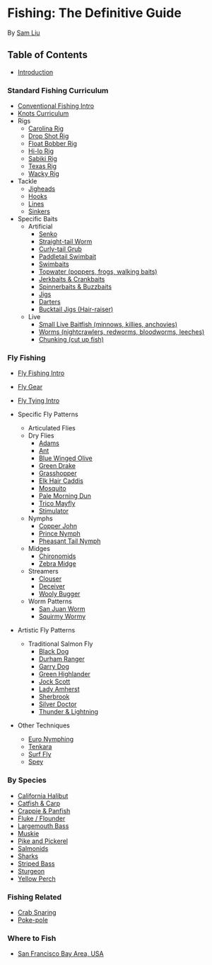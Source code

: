 # Fishing: The Definitive Guide

By [Sam Liu](https://samliu.io)

## Table of Contents

* [Introduction](01_intro.md)


### Standard Fishing Curriculum

* [Conventional Fishing Intro](#)
* [Knots Curriculum](#)
* Rigs
  * [Carolina Rig](#)
  * [Drop Shot Rig](#)
  * [Float Bobber Rig](#)
  * [Hi-lo Rig](#)
  * [Sabiki Rig](#)
  * [Texas Rig](#)
  * [Wacky Rig](#)
* Tackle
  * [Jigheads](#)
  * [Hooks](#)
  * [Lines](#)
  * [Sinkers](#)
* Specific Baits
  * Artificial 
    * [Senko](#)
    * [Straight-tail Worm](#)
    * [Curly-tail Grub](#)
    * [Paddletail Swimbait](#)
    * [Swimbaits](#)
    * [Topwater (poppers, frogs, walking baits)](#)
    * [Jerkbaits & Crankbaits](#)
    * [Spinnerbaits & Buzzbaits](#)
    * [Jigs](#) 
    * [Darters](#)
    * [Bucktail Jigs (Hair-raiser)](#)
  * Live
    * [Small Live Baitfish (minnows, killies, anchovies)](#)
    * [Worms (nightcrawlers, redworms, bloodworms, leeches)](#)
    * [Chunking (cut up fish)](#)

### Fly Fishing

* [Fly Fishing Intro](#)
* [Fly Gear](#)
* [Fly Tying Intro](#)
* Specific Fly Patterns
  * Articulated Flies
  * Dry Flies
    * [Adams](#)
    * [Ant](#)
    * [Blue Winged Olive](#)
    * [Green Drake](#)
    * [Grasshopper](#)
    * [Elk Hair Caddis](#)
    * [Mosquito](#)
    * [Pale Morning Dun](#)
    * [Trico Mayfly](#)
    * [Stimulator](#)
  * Nymphs
    * [Copper John](#) 
    * [Prince Nymph](#)
    * [Pheasant Tail Nymph](#)
  * Midges
    * [Chironomids](#)
    * [Zebra Midge](#)
  * Streamers
    * [Clouser](#)
    * [Deceiver](#)
    * [Wooly Bugger](#)
  * Worm Patterns
    * [San Juan Worm](#)
    * [Squirmy Wormy](#) 

* Artistic Fly Patterns
  * Traditional Salmon Fly
    * [Black Dog](#)
    * [Durham Ranger](#)
    * [Garry Dog](#)
    * [Green Highlander](#)
    * [Jock Scott](#)
    * [Lady Amherst](#)
    * [Sherbrook](#)
    * [Silver Doctor](#)
    * [Thunder & Lightning](#)
* Other Techniques
  * [Euro Nymphing](#)
  * [Tenkara](#)
  * [Surf Fly](#)
  * [Spey](#)

### By Species

* [California Halibut](#)
* [Catfish & Carp](#)
* [Crappie & Panfish](#)
* [Fluke / Flounder](#)
* [Largemouth Bass](#)
* [Muskie](#)
* [Pike and Pickerel](#)
* [Salmonids](#)
* [Sharks](#)
* [Striped Bass](#)
* [Sturgeon](#)
* [Yellow Perch](#)

### Fishing Related

* [Crab Snaring](#)
* [Poke-pole](#)

### Where to Fish

* [San Francisco Bay Area, USA](https://goo.gl/cCDBp0)


